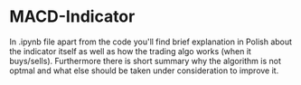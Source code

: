 # MACD-Indicator
In .ipynb file apart from the code you'll find brief explanation in Polish about the indicator itself as well as how the trading algo works (when it buys/sells). Furthermore there is short summary why the algorithm is not optmal and what else should be taken under consideration to improve it.

